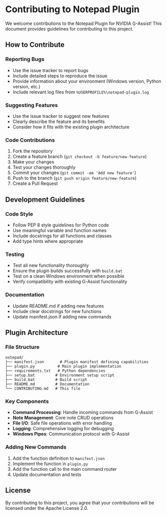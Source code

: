 # Contributing to Notepad Plugin

We welcome contributions to the Notepad Plugin for NVIDIA G-Assist! This document provides guidelines for contributing to this project.

## How to Contribute

### Reporting Bugs
- Use the issue tracker to report bugs
- Include detailed steps to reproduce the issue
- Provide information about your environment (Windows version, Python version, etc.)
- Include relevant log files from `%USERPROFILE%\notepad-plugin.log`

### Suggesting Features
- Use the issue tracker to suggest new features
- Clearly describe the feature and its benefits
- Consider how it fits with the existing plugin architecture

### Code Contributions
1. Fork the repository
2. Create a feature branch (`git checkout -b feature/new-feature`)
3. Make your changes
4. Test your changes thoroughly
5. Commit your changes (`git commit -am 'Add new feature'`)
6. Push to the branch (`git push origin feature/new-feature`)
7. Create a Pull Request

## Development Guidelines

### Code Style
- Follow PEP 8 style guidelines for Python code
- Use meaningful variable and function names
- Include docstrings for all functions and classes
- Add type hints where appropriate

### Testing
- Test all new functionality thoroughly
- Ensure the plugin builds successfully with `build.bat`
- Test on a clean Windows environment when possible
- Verify compatibility with existing G-Assist functionality

### Documentation
- Update README.md if adding new features
- Include clear docstrings for new functions
- Update manifest.json if adding new commands

## Plugin Architecture

### File Structure
```
notepad/
├── manifest.json       # Plugin manifest defining capabilities
├── plugin.py          # Main plugin implementation
├── requirements.txt   # Python dependencies
├── setup.bat         # Environment setup script
├── build.bat         # Build script
├── README.md         # Documentation
└── CONTRIBUTING.md   # This file
```

### Key Components
- **Command Processing**: Handle incoming commands from G-Assist
- **Note Management**: Core note CRUD operations
- **File I/O**: Safe file operations with error handling
- **Logging**: Comprehensive logging for debugging
- **Windows Pipes**: Communication protocol with G-Assist

### Adding New Commands
1. Add the function definition to `manifest.json`
2. Implement the function in `plugin.py`
3. Add the function call to the main command router
4. Update documentation and tests

## License
By contributing to this project, you agree that your contributions will be licensed under the Apache License 2.0.
